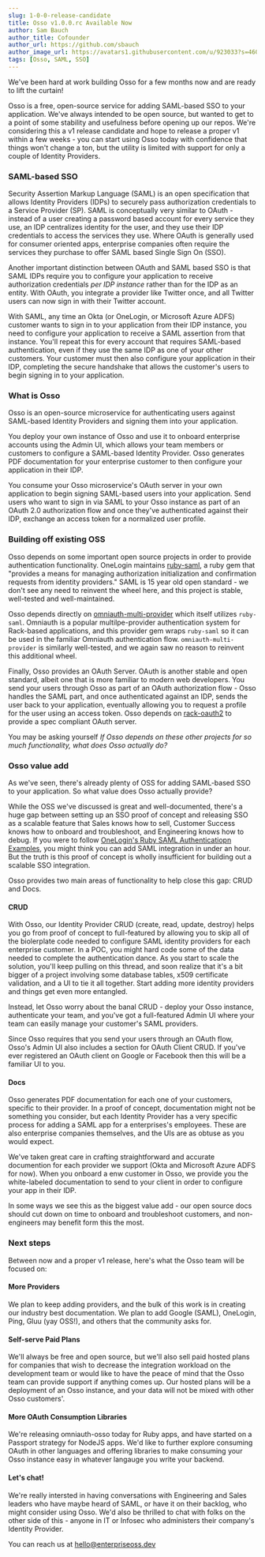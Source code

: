 ```yaml
---
slug: 1-0-0-release-candidate
title: Osso v1.0.0.rc Available Now
author: Sam Bauch
author_title: Cofounder
author_url: https://github.com/sbauch
author_image_url: https://avatars1.githubusercontent.com/u/923033?s=460&u=db9bb41f9b279750c74afc1be0ab51db05539593&v=4
tags: [Osso, SAML, SSO]
---
```


We've been hard at work building Osso for a few months now and are ready to lift the curtain!

Osso is a free, open-source service for adding SAML-based SSO to your application. We've always intended to be open source, but wanted to get to a point of some stability and usefulness before opening up our repos. We're considering this a v1 release candidate and hope to release a proper v1 within a few weeks - you can start using Osso today with confidence that things won't change a ton, but the utility is limited with support for only a couple of Identity Providers.

### SAML-based SSO

Security Assertion Markup Language (SAML) is an open specification that allows Identity Providers (IDPs) 
to securely pass authorization credentials to a Service Provider (SP). SAML is conceptually very similar to 
OAuth - instead of a user creating a password based account for every service they use, an IDP centralizes 
identity for the user, and they use their IDP credentials to access the services they use. Where OAuth 
is generally used for consumer oriented apps, enterprise companies often require the services they purchase to 
offer SAML based Single Sign On (SSO).

Another important distinction between OAuth and SAML based SSO is that SAML IDPs require you to configure your 
application to receive authorization credentials _per IDP instance_ rather than for the IDP as an entity. With OAuth, 
you integrate a provider like Twitter once, and all Twitter users can now sign in with their Twitter account. 

With SAML, any time an Okta (or OneLogin, or Microsoft Azure ADFS) customer wants to sign in to your application from 
their IDP instance, you need to configure your application to receive a SAML assertion from that instance. 
You'll repeat this for every account that requires SAML-based authentication, even if they use the same IDP 
as one of your other customers. Your customer must then also configure your application in their IDP, completing the 
secure handshake that allows the customer's users to begin signing in to your application.


### What is Osso

Osso is an open-source microservice for authenticating users against SAML-based Identity Providers and signing them into your application.

You deploy your own instance of Osso and use it to onboard enterprise accounts using the Admin UI, which allows your team members or customers to configure a SAML-based Identity Provider. Osso generates PDF documentation for your enterprise customer to then configure your application in their IDP.

You consume your Osso microservice's OAuth server in your own application to begin signing SAML-based users into your application. Send users who want to sign in via SAML to your Osso instance as part of an OAuth 2.0 authorization flow and once they've authenticated against their IDP, exchange an access token for a normalized user profile.


### Building off existing OSS

Osso depends on some important open source projects in order to provide authentication functionality. OneLogin maintains [ruby-saml](https://github.com/onelogin/ruby-saml), a ruby gem that "provides a means for managing authorization initialization and confirmation requests from identity providers." SAML is 15 year old open standard - we don't see any need to reinvent the wheel here, and this project is stable, well-tested and well-maintained.

Osso depends directly on [omniauth-multi-provider](https://github.com/salsify/omniauth-multi-provider) which itself utilizes `ruby-saml`. Omniauth is a popular multilpe-provider authentication system for Rack-based applications, and this provider gem wraps `ruby-saml` so it can be used in the familiar Omniauth authentication flow. `omniauth-multi-provider` is similarly well-tested, and we again saw no reason to reinvent this additional wheel.

Finally, Osso provides an OAuth Server. OAuth is another stable and open standard, albeit one that is more familiar to modern web developers. You send your users through Osso as part of an OAuth authorization flow - Osso handles the SAML part, and once authenticated against an IDP, sends the user back to your application, eventually allowing you to request a profile for the user using an access token. Osso depends on [rack-oauth2](https://github.com/nov/rack-oauth2) to provide a spec compliant OAuth server.

You may be asking yourself _If Osso depends on these other projects for so much functionality, what does Osso actually do?_

### Osso value add

As we've seen, there's already plenty of OSS for adding SAML-based SSO to your application. So what value does Osso actually provide?

While the OSS we've discussed is great and well-documented, there's a huge gap between setting up an SSO proof of concept and releasing SSO as a scalable feature that Sales knows how to sell, Customer Success knows how to onboard and troubleshoot, and Engineering knows how to debug. If you were to follow [OneLogin's Ruby SAML Authenticatiopn Examples](https://developers.onelogin.com/saml/ruby), you might think you can add SAML integration in under an hour. But the truth is this proof of concept is wholly insufficient for building out a scalable SSO integration.

Osso provides two main areas of functionality to help close this gap: CRUD and Docs.

#### CRUD

With Osso, our Identity Provider CRUD (create, read, update, destroy) helps you go from proof of concept to full-featured by allowing you to skip all of the biolerplate code needed to configure SAML identity providers for each enterprise customer. In a POC, you might hard code some of the data needed to complete the authentication dance. As you start to scale the solution, you'll keep pulling on this thread, and soon realize that it's a bit bigger of a project involving some database tables, x509 certificate validation, and a UI to tie it all together. Start adding more identity providers and things get even more entangled.

Instead, let Osso worry about the banal CRUD - deploy your Osso instance, authenticate your team, and you've got a full-featured Admin UI where your team can easily manage your customer's SAML providers.

Since Osso requires that you send your users through an OAuth flow, Osso's Admin UI also includes a section for OAuth Client CRUD. If you've ever registered an OAuth client on Google or Facebook then this will be a familiar UI to you.

#### Docs

Osso generates PDF documentation for each one of your customers, specific to their provider. In a proof of concept, documentation might not be something you consider, but each Identity Provider has a very specific process for adding a SAML app for a enterprises's employees. These are also enterprise companies themselves, and the UIs are as obtuse as you would expect.

We've taken great care in crafting straightforward and accurate documention for each provider we support (Okta and Microsoft Azure ADFS for now). When you onboard a enw customer in Osso, we provide you the white-labeled documentation to send to your client in order to configure your app in their IDP.

In some ways we see this as the biggest value add - our open source docs should cut down on time to onboard and troubleshoot customers, and non-engineers may benefit form this the most.

### Next steps

Between now and a proper v1 release, here's what the Osso team will be focused on:

#### More Providers

We plan to keep adding providers, and the bulk of this work is in creating our industry best documentation. We plan to add Google (SAML), OneLogin, Ping, Gluu (yay OSS!), and others that the community asks for. 

#### Self-serve Paid Plans

We'll always be free and open source, but we'll also sell paid hosted plans for companies that wish to decrease the integration workload on the development team or would like to have the peace of mind that the Osso team can provide support if anything comes up. Our hosted plans will be a deployment of an Osso instance, and your data will not be mixed with other Osso customers'.

#### More OAuth Consumption Libraries

We're releasing omniauth-osso today for Ruby apps, and have started on a Passport strategy for NodeJS apps. We'd like to further explore consuming OAuth in other languages and offering libraries to make consuming your Osso instance easy in whatever langauge you write your backend.

#### Let's chat!

We're really intersted in having conversations with Engineering and Sales leaders who have maybe heard of SAML, or have it on their backlog, who might consider using Osso. We'd also be thrilled to chat with folks on the other side of this - anyone in IT or Infosec who administers their company's Identity Provider.

You can reach us at hello@enterpriseoss.dev